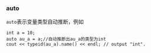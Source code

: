 ### auto
`auto`表示变量类型自动推断，例如
```
int a = 10;
auto au_a = a;//自动推断出au_a的类型为int
cout << typeid(au_a).name() << endl; // output "int".
```
